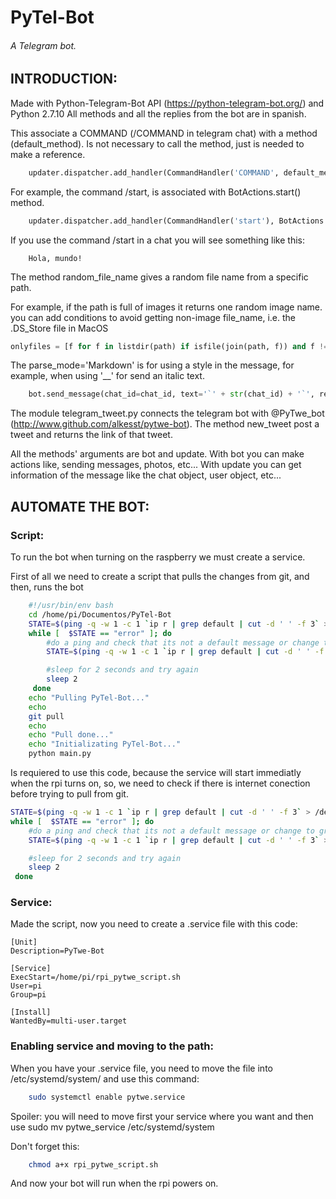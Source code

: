 # PyTel-Bot
###### A Telegram bot.

## INTRODUCTION:   
Made with Python-Telegram-Bot API (https://python-telegram-bot.org/) and Python 2.7.10
All methods and all the replies from the bot are in spanish.



This associate a COMMAND (/COMMAND in telegram chat) with a method (default_method). Is not necessary to
call the method, just is needed to make a reference.
```python
    updater.dispatcher.add_handler(CommandHandler('COMMAND', default_method)
```


For example, the command /start, is associated with BotActions.start() method.
```python
    updater.dispatcher.add_handler(CommandHandler('start'), BotActions.start)
```
If you use the command /start in a chat you will see something like this:

```
    Hola, mundo!
```
The method random_file_name gives a random file name from a specific path.

For example, if the path is full of images
it returns one random image name.
you can add conditions to avoid getting non-image file_name, i.e. the .DS_Store file in MacOS
```python
onlyfiles = [f for f in listdir(path) if isfile(join(path, f)) and f != '.DS_Store']
```

The parse_mode='Markdown' is for using a style in the message, for example, when using '__' for send an italic text.

```python
    bot.send_message(chat_id=chat_id, text='`' + str(chat_id) + '`', reply_to_message_id=update.message.message_id, parse_mode='Markdown')
```

The module telegram_tweet.py connects the telegram bot with @PyTwe_bot (http://www.github.com/alkesst/pytwe-bot).
The method new_tweet post a tweet and returns the link of that tweet.

All the methods' arguments are bot and update. With bot you can make actions like, sending messages, photos, etc...
With update you can get information of the message like the chat object, user object, etc...



## AUTOMATE THE BOT:

### Script:

To run the bot when turning on the raspberry we must create a service.

First of all we need to create a script that pulls the changes from git, and then, runs the bot
```sh
    #!/usr/bin/env bash
    cd /home/pi/Documentos/PyTel-Bot
    STATE=$(ping -q -w 1 -c 1 `ip r | grep default | cut -d ' ' -f 3` > /dev/null && echo ok || echo error)
    while [  $STATE == "error" ]; do
        #do a ping and check that its not a default message or change to grep for something else
        STATE=$(ping -q -w 1 -c 1 `ip r | grep default | cut -d ' ' -f 3` > /dev/null && echo ok || echo error)

        #sleep for 2 seconds and try again
        sleep 2
     done
    echo "Pulling PyTel-Bot..."
    echo
    git pull
    echo
    echo "Pull done..."
    echo "Initializating PyTel-Bot..."
    python main.py

```


Is requiered to use this code, because the service will start immediatly when the rpi turns on, so, we need to
check if there is internet conection before trying to pull from git.
```sh
STATE=$(ping -q -w 1 -c 1 `ip r | grep default | cut -d ' ' -f 3` > /dev/null && echo ok || echo error)
while [  $STATE == "error" ]; do
    #do a ping and check that its not a default message or change to grep for something else
    STATE=$(ping -q -w 1 -c 1 `ip r | grep default | cut -d ' ' -f 3` > /dev/null && echo ok || echo error)

    #sleep for 2 seconds and try again
    sleep 2
 done
```

### Service:

Made the script, now you need to create a .service file with this code:
```
[Unit]
Description=PyTwe-Bot

[Service]
ExecStart=/home/pi/rpi_pytwe_script.sh
User=pi
Group=pi

[Install]
WantedBy=multi-user.target

```

### Enabling service and moving to the path:

When you have your .service file, you need to move the file into /etc/systemd/system/ and use this command:
```sh
    sudo systemctl enable pytwe.service
```

Spoiler: you will need to move first your service where you want and then use sudo mv pytwe_service /etc/systemd/system

Don't forget this:
```sh
    chmod a+x rpi_pytwe_script.sh
```

And now your bot will run when the rpi powers on.
